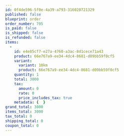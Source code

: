 ```yaml
---
id: 0f4de596-5f0e-4a39-a793-316020721329
published: false
blueprint: order
order_number: 705
is_paid: false
is_shipped: false
is_refunded: false
items:
  -
    id: e4e85cf7-e27a-4760-a3ac-8d1cece71a43
    product: 66e767a9-ee34-4dc4-8681-d09bb59f0cf5
    variant:
      variant: 10km
      product: 66e767a9-ee34-4dc4-8681-d09bb59f0cf5
    quantity: 1
    total: 3000
    tax:
      amount: 0
      rate: 0
      price_includes_tax: true
    metadata: {  }
grand_total: 3000
items_total: 3000
tax_total: 0
shipping_total: 0
coupon_total: 0
---
```

